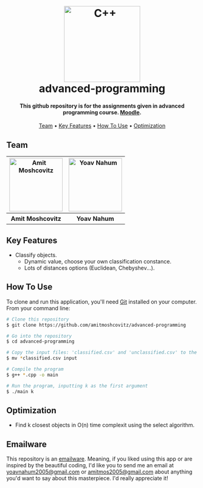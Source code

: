 
<h1 align="center">
  <br>
  <a href="https://github.com/amitmoshcovitz/advanced-programming"><img src="https://img.icons8.com/color/344/c-plus-plus-logo.png" alt="C++" width="200"></a>
  <br>
  advanced-programming
  <br>
</h1>

<h4 align="center">This github repository is for the assignments given in advanced programming course. <a href="https://lemida.biu.ac.il/course/view.php?id=71359" target="_blank">Moodle</a>.</h4>


<p align="center">
  <a href="#team">Team</a> •
  <a href="#key-features">Key Features</a> •
  <a href="#how-to-use">How To Use</a> •
  <a href="#optimization">Optimization</a>
</p>



## Team
<table>
  <tr>
    <th style="text-align:center"><a href="https://github.com/amitmoshcovitz"><img src="https://avatars.githubusercontent.com/u/79401964?v=4" alt="Amit Moshcovitz" width="140" height="140"></a></th>
    <th style="text-align:center"><a href="https://github.com/YoavNahumus"><img src="https://avatars.githubusercontent.com/u/62788945?v=4" alt="Yoav Nahum" width="140" height="140"></a</th>
  </tr>
  <tr>
    <th>Amit Moshcovitz</td>
    <th>Yoav Nahum</td> 
  </tr>

</table>


## Key Features

* Classify objects.
  - Dynamic value, choose your own classification constance.
  - Lots of distances options (Euclidean, Chebyshev...).

## How To Use

To clone and run this application, you'll need [Git](https://git-scm.com) installed on your computer. From your command line:

```bash
# Clone this repository
$ git clone https://github.com/amitmoshcovitz/advanced-programming

# Go into the repository
$ cd advanced-programming

# Copy the input files: 'classified.csv' and 'unclassified.csv' to the 'input' folder
$ mv *classified.csv input

# Compile the program
$ g++ *.cpp -o main

# Run the program, inputting k as the first argument
$ ./main k
```

## Optimization
* Find k closest objects in O(n) time complexit using the select algorithm.

## Emailware

This repository is an [emailware](https://en.wiktionary.org/wiki/emailware). Meaning, if you liked using this app or are inspired by the beautiful coding, I'd like you to send me an email at <yoavnahum2005@gmail.com> or <amitmos2005@gmail.com> about anything you'd want to say about this masterpiece. I'd really appreciate it!
